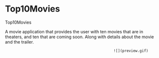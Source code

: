 # Top10Movies
Top10Movies

A movie application that provides the user with ten movies that are in theaters, and ten that are coming soon. Along with details about
the movie and the trailer.



                                                      ![](preview.gif)

